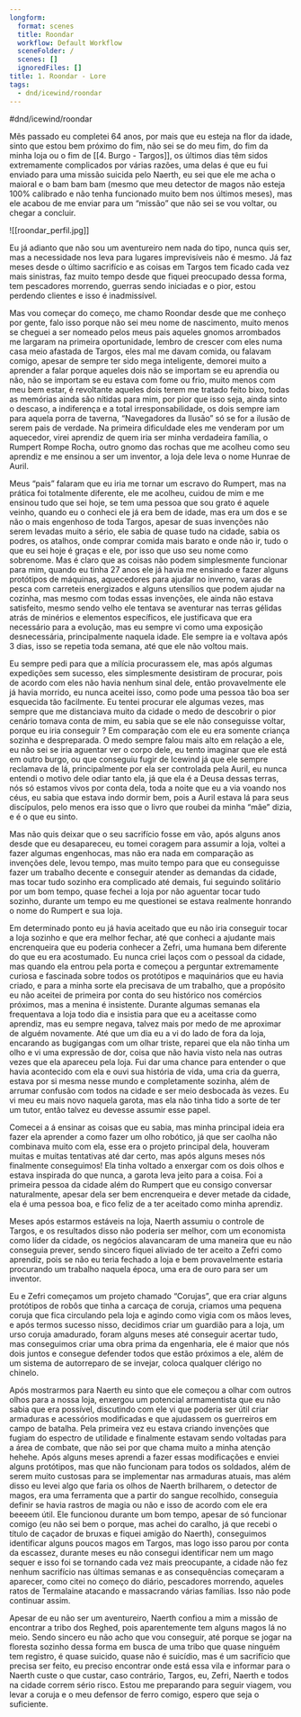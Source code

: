 ```yaml
---
longform:
  format: scenes
  title: Roondar
  workflow: Default Workflow
  sceneFolder: /
  scenes: []
  ignoredFiles: []
title: 1. Roondar - Lore
tags:
  - dnd/icewind/roondar
---
```

#dnd/icewind/roondar 

Mês passado eu completei 64 anos, por mais que eu esteja na flor da idade, sinto que estou bem próximo do fim, não sei se do meu fim, do fim da minha loja ou o fim de [[4. Burgo - Targos]], os últimos dias têm sidos extremamente complicados por várias razões, uma delas é que eu fui enviado para uma missão suicida pelo Naerth, eu sei que ele me acha o maioral e o bam bam bam (mesmo que meu detector de magos não esteja 100% calibrado e não tenha funcionado muito bem nos últimos meses), mas ele acabou de me enviar para um “missão” que não sei se vou voltar, ou chegar a concluir.

![[roondar_perfil.jpg]]

Eu já adianto que não sou um aventureiro nem nada do tipo, nunca quis ser, mas a necessidade nos leva para lugares imprevisíveis não é mesmo. Já faz meses desde o último sacrifício e as coisas em Targos tem ficado cada vez mais sinistras, faz muito tempo desde que fiquei preocupado dessa forma, tem pescadores morrendo, guerras sendo iniciadas e o pior, estou perdendo clientes e isso é inadmissível.

Mas vou começar do começo, me chamo Roondar desde que me conheço por gente, falo isso porque não sei meu nome de nascimento, muito menos se cheguei a ser nomeado pelos meus pais aqueles gnomos arrombados me largaram na primeira oportunidade, lembro de crescer com eles numa casa meio afastada de Targos, eles mal me davam comida, ou falavam comigo, apesar de sempre ter sido mega inteligente, demorei muito a aprender a falar porque aqueles dois não se importam se eu aprendia ou não, não se importam se eu estava com fome ou frio, muito menos com meu bem estar, é revoltante aqueles dois terem me tratado feito bixo, todas as memórias ainda são nítidas para mim, por pior que isso seja, ainda sinto o descaso, a indiferença e a total irresponsabilidade, os dois sempre iam para aquela porra de taverna, “Navegadores da Ilusão” só se for a ilusão de serem pais de verdade. Na primeira dificuldade eles me venderam por um aquecedor, virei aprendiz de quem iria ser minha verdadeira família, o Rumpert Rompe Rocha, outro gnomo das rochas que me acolheu como seu aprendiz e me ensinou a ser um inventor, a loja dele leva o nome Hunrae de Auril.

Meus “pais” falaram que eu iria me tornar um escravo do Rumpert, mas na prática foi totalmente diferente, ele me acolheu, cuidou de mim e me ensinou tudo que sei hoje, se tem uma pessoa que sou grato é aquele veinho, quando eu o conheci ele já era bem de idade, mas era um dos e se não o mais engenhoso de toda Targos, apesar de suas invenções não serem levadas muito a sério, ele sabia de quase tudo na cidade, sabia os podres, os atalhos, onde comprar comida mais barato e onde não ir, tudo o que eu sei hoje é graças e ele, por isso que uso seu nome como sobrenome. Mas é claro que as coisas não podem simplesmente funcionar para mim, quando eu tinha 27 anos ele já havia me ensinado e fazer alguns protótipos de máquinas, aquecedores para ajudar no inverno, varas de pesca com carreteis energizados e alguns utensílios que podem ajudar na cozinha, mas mesmo com todas essas invenções, ele ainda não estava satisfeito, mesmo sendo velho ele tentava se aventurar nas terras gélidas atrás de minérios e elementos específicos, ele justificava que era necessário para a evolução, mas eu sempre vi como uma exposição desnecessária, principalmente naquela idade. Ele sempre ia e voltava após 3 dias, isso se repetia toda semana, até que ele não voltou mais. 

Eu sempre pedi para que a milícia procurassem ele, mas após algumas expedições sem sucesso, eles simplesmente desistiram de procurar, pois de acordo com eles não havia nenhum sinal dele, então provavelmente ele já havia morrido, eu nunca aceitei isso, como pode uma pessoa tão boa ser esquecida tão facilmente. Eu tentei procurar ele algumas vezes, mas sempre que me distanciava muito da cidade o medo de descobrir o pior cenário tomava conta de mim, eu sabia que se ele não conseguisse voltar, porque eu iria conseguir ? Em comparação com ele eu era somente criança sozinha e despreparada. O medo sempre falou mais alto em relação a ele, eu não sei se iria aguentar ver o corpo dele, eu tento imaginar que ele está em outro burgo, ou que conseguiu fugir de Icewind já que ele sempre reclamava de lá, principalmente por ela ser controlada pela Auril, eu nunca entendi o motivo dele odiar tanto ela, já que ela é a Deusa dessas terras, nós só estamos vivos por conta dela, toda a noite que eu a via voando nos céus, eu sabia que estava indo dormir bem, pois a Auril estava lá para seus discípulos, pelo menos era isso que o livro que roubei da minha “mãe” dizia, e é o que eu sinto.

Mas não quis deixar que o seu sacrifício fosse em vão, após alguns anos desde que eu desapareceu, eu tomei coragem para assumir a loja, voltei a fazer algumas engenhocas, mas não era nada em comparação as invenções dele, levou tempo, mas muito tempo para que eu conseguisse fazer um trabalho decente e conseguir atender as demandas da cidade, mas tocar tudo sozinho era complicado até demais, fui seguindo solitário por um bom tempo, quase fechei a loja por não aguentar tocar tudo sozinho, durante um tempo eu me questionei se estava realmente honrando o nome do Rumpert e sua loja.

Em determinado ponto eu já havia aceitado que eu não iria conseguir tocar a loja sozinho e que era melhor fechar, até que conheci a ajudante mais encrenqueira que eu poderia conhecer a Zefri, uma humana bem diferente do que eu era acostumado. Eu nunca criei laços com o pessoal da cidade, mas quando ela entrou pela porta e começou a perguntar extremamente curiosa e fascinada sobre todos os protótipos e maquinários que eu havia criado, e para a minha sorte ela precisava de um trabalho, que a propósito eu não aceitei de primeira por conta do seu histórico nos comércios próximos, mas a menina é insistente. Durante algumas semanas ela frequentava a loja todo dia e insistia para que eu a aceitasse como aprendiz, mas eu sempre negava, talvez mais por medo de me aproximar de alguém novamente. Até que um dia eu a vi do lado de fora da loja, encarando as bugigangas com um olhar triste, reparei que ela não tinha um olho e vi uma expressão de dor, coisa que não havia visto nela nas outras vezes que ela apareceu pela loja. Fui dar uma chance para entender o que havia acontecido com ela e ouvi sua história de vida, uma cria da guerra, estava por si mesma nesse mundo e completamente sozinha, além de arrumar confusão com todos na cidade e ser meio desbocada às vezes. Eu vi meu eu mais novo naquela garota, mas ela não tinha tido a sorte de ter um tutor, então talvez eu devesse assumir esse papel.

Comecei a á ensinar as coisas que eu sabia, mas minha principal ideia era fazer ela aprender a como fazer um olho robótico, já que ser caolha não combinava muito com ela, esse era o projeto principal dela, houveram muitas e muitas tentativas até dar certo, mas após alguns meses nós finalmente conseguimos! Ela tinha voltado a enxergar com os dois olhos e estava inspirada do que nunca, a garota leva jeito para a coisa. Foi a primeira pessoa da cidade além do Rumpert que eu consigo conversar naturalmente, apesar dela ser bem encrenqueira e dever metade da cidade, ela é uma pessoa boa, e fico feliz de a ter aceitado como minha aprendiz. 

Meses após estarmos estáveis na loja, Naerth assumiu o controle de Targos, e os resultados disso não poderia ser melhor, com um economista como líder da cidade, os negócios alavancaram de uma maneira que eu não conseguia prever, sendo sincero fiquei aliviado de ter aceito a Zefri como aprendiz, pois se não eu teria fechado a loja e bem provavelmente estaria procurando um trabalho naquela época, uma era de ouro para ser um inventor.

Eu e Zefri começamos um projeto chamado “Corujas”, que era criar alguns protótipos de robôs que tinha a carcaça de coruja, criamos uma pequena coruja que fica circulando pela loja e agindo como vigia com os mãos leves, e após termos sucesso nisso, decidimos criar um guardião para a loja, um urso coruja amadurado, foram alguns meses até conseguir acertar tudo, mas conseguimos criar uma obra prima da engenharia, ele é maior que nós dois juntos e consegue defender todos que estão próximos a ele, além de um sistema de autorreparo de se invejar, coloca qualquer clérigo no chinelo.

Após mostrarmos para Naerth eu sinto que ele começou a olhar com outros olhos para a nossa loja, enxergou um potencial armamentista que eu não sabia que era possível, discutindo com ele vi que poderia ser útil criar armaduras e acessórios modificadas e que ajudassem os guerreiros em campo de batalha. Pela primeira vez eu estava criando invenções que fugiam do espectro de utilidade e finalmente estavam sendo voltadas para a área de combate, que não sei por que chama muito a minha atenção hehehe. Após alguns meses aprendi a fazer essas modificações e enviei alguns protótipos, mas que não funcionam para todos os soldados, além de serem muito custosas para se implementar nas armaduras atuais, mas além disso eu levei algo que faria os olhos de Naerth brilharem, o detector de magos, era uma ferramenta que a partir do sangue recolhido, conseguia definir se havia rastros de magia ou não e isso de acordo com ele era beeeem útil. Ele funcionou durante um bom tempo, apesar de só funcionar comigo (eu não sei bem o porque, mas achei do caralho, já que recebi o título de caçador de bruxas e fiquei amigão do Naerth), conseguimos identificar alguns poucos magos em Targos, mas logo isso parou por conta da escassez, durante meses eu não consegui identificar nem um mago sequer e isso foi se tornando cada vez mais preocupante, a cidade não fez nenhum sacrifício nas últimas semanas e as consequências começaram a aparecer, como citei no começo do diário, pescadores morrendo, aqueles ratos de Termalaine atacando e massacrando várias famílias. Isso não pode continuar assim.

Apesar de eu não ser um aventureiro, Naerth confiou a mim a missão de encontrar a tribo dos Reghed, pois aparentemente tem alguns magos lá no meio. Sendo sincero eu não acho que vou conseguir, até porque se jogar na floresta sozinho dessa forma em busca de uma tribo que quase ninguém tem registro, é quase suicido, quase não é suicídio, mas é um sacrifício que precisa ser feito, eu preciso encontrar onde está essa vila e informar para o Naerth custe o que custar, caso contrário, Targos, eu, Zefri, Naerth e todos na cidade correm sério risco. Estou me preparando para seguir viagem, vou levar a coruja e o meu defensor de ferro comigo, espero que seja o suficiente.

